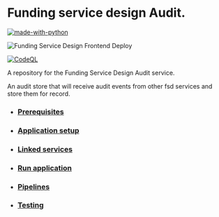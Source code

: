 # Funding service design Audit.

[![made-with-python](https://img.shields.io/badge/Made%20with-Python-1f425f.svg)](https://www.python.org/)

![Funding Service Design Frontend Deploy](https://github.com/communitiesuk/funding-service-design-audit/actions/workflows/deploy.yml/badge.svg)

[![CodeQL](https://github.com/communitiesuk/funding-service-design-audit/actions/workflows/codeql-analysis.yml/badge.svg)](https://github.com/communitiesuk/funding-service-design-audit/actions/workflows/codeql-analysis.yml)

A repository for the Funding Service Design Audit service. 

An audit store that will receive audit events from other fsd services and store them for record.

- ### [Prerequisites](docs/prereqs.md)
- ### [Application setup](docs/setup.md)
- ### [Linked services](docs/linked_services.md)
- ### [Run application](docs/run.md)
- ### [Pipelines](docs/pipelines.md)
- ### [Testing](docs/testing)
